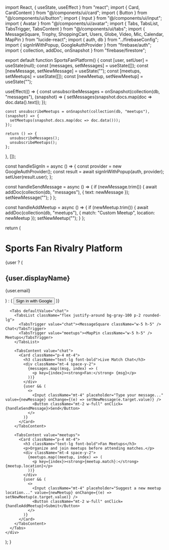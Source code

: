import React, { useState, useEffect } from "react";
import { Card, CardContent } from "@/components/ui/card";
import { Button } from "@/components/ui/button";
import { Input } from "@/components/ui/input";
import { Avatar } from "@/components/ui/avatar";
import { Tabs, TabsList, TabsTrigger, TabsContent } from "@/components/ui/tabs";
import { MessageSquare, Trophy, ShoppingCart, Users, Globe, Video, Mic, Calendar, MapPin } from "lucide-react";
import { auth, db } from "../firebaseConfig";
import { signInWithPopup, GoogleAuthProvider } from "firebase/auth";
import { collection, addDoc, onSnapshot } from "firebase/firestore";

export default function SportsFanPlatform() {
  const [user, setUser] = useState(null);
  const [messages, setMessages] = useState([]);
  const [newMessage, setNewMessage] = useState("");
  const [meetups, setMeetups] = useState([]);
  const [newMeetup, setNewMeetup] = useState("");

  useEffect(() => {
    const unsubscribeMessages = onSnapshot(collection(db, "messages"), (snapshot) => {
      setMessages(snapshot.docs.map(doc => doc.data().text));
    });

    const unsubscribeMeetups = onSnapshot(collection(db, "meetups"), (snapshot) => {
      setMeetups(snapshot.docs.map(doc => doc.data()));
    });

    return () => {
      unsubscribeMessages();
      unsubscribeMeetups();
    };
  }, []);

  const handleSignIn = async () => {
    const provider = new GoogleAuthProvider();
    const result = await signInWithPopup(auth, provider);
    setUser(result.user);
  };

  const handleSendMessage = async () => {
    if (newMessage.trim()) {
      await addDoc(collection(db, "messages"), { text: newMessage });
      setNewMessage("");
    }
  };

  const handleAddMeetup = async () => {
    if (newMeetup.trim()) {
      await addDoc(collection(db, "meetups"), { match: "Custom Meetup", location: newMeetup });
      setNewMeetup("");
    }
  };

  return (
    <div className="p-6 max-w-4xl mx-auto">
      <h1 className="text-3xl font-bold text-center mb-6">Sports Fan Rivalry Platform</h1>
      {user ? (
        <Card className="mb-6 p-4 flex items-center space-x-4">
          <Avatar className="w-16 h-16" src={user.photoURL} />
          <div>
            <h2 className="text-xl font-bold">{user.displayName}</h2>
            <p className="text-gray-500">{user.email}</p>
          </div>
        </Card>
      ) : (
        <Button className="mb-4 w-full" onClick={handleSignIn}>Sign in with Google</Button>
      )}
      
      <Tabs defaultValue="chat">
        <TabsList className="flex justify-around bg-gray-100 p-2 rounded-lg">
          <TabsTrigger value="chat"><MessageSquare className="w-5 h-5" /> Chat</TabsTrigger>
          <TabsTrigger value="meetups"><MapPin className="w-5 h-5" /> Meetups</TabsTrigger>
        </TabsList>

        <TabsContent value="chat">
          <Card className="p-4 mt-4">
            <h3 className="text-lg font-bold">Live Match Chat</h3>
            <div className="mt-4 space-y-2">
              {messages.map((msg, index) => (
                <p key={index}><strong>Fan:</strong> {msg}</p>
              ))}
            </div>
            {user && (
              <>
                <Input className="mt-4" placeholder="Type your message..." value={newMessage} onChange={(e) => setNewMessage(e.target.value)} />
                <Button className="mt-2 w-full" onClick={handleSendMessage}>Send</Button>
              </>
            )}
          </Card>
        </TabsContent>

        <TabsContent value="meetups">
          <Card className="p-4 mt-4">
            <h3 className="text-lg font-bold">Fan Meetups</h3>
            <p>Organize and join meetups before attending matches.</p>
            <div className="mt-4 space-y-2">
              {meetups.map((meetup, index) => (
                <p key={index}><strong>{meetup.match}:</strong> {meetup.location}</p>
              ))}
            </div>
            {user && (
              <>
                <Input className="mt-4" placeholder="Suggest a new meetup location..." value={newMeetup} onChange={(e) => setNewMeetup(e.target.value)} />
                <Button className="mt-2 w-full" onClick={handleAddMeetup}>Submit</Button>
              </>
            )}
          </Card>
        </TabsContent>
      </Tabs>
    </div>
  );
}
